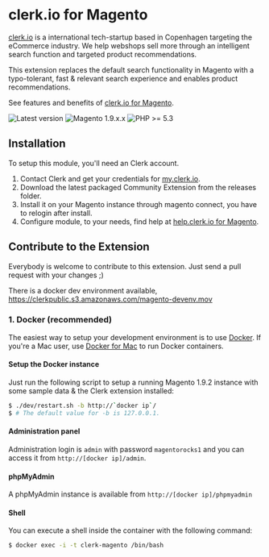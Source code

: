clerk.io for Magento
====================

[clerk.io](http://www.clerk.io) is a international tech-startup based in
Copenhagen targeting the eCommerce industry. We help webshops sell more
through an intelligent search function and targeted product recommendations.

This extension replaces the default search functionality in Magento with
a typo-tolerant, fast & relevant search experience and enables product
recommendations.

See features and benefits of [clerk.io for
Magento](https://help.clerk.io/getting-started/magento).

![Latest version](https://img.shields.io/badge/latest-1.2.3-green.svg)
![Magento 1.9.x.x](https://img.shields.io/badge/magento-1.9-blue.svg)
![PHP >= 5.3](https://img.shields.io/badge/php-%3E=5.3-green.svg)


Installation
--------------
To setup this module, you'll need an Clerk account.

  1. Contact Clerk and get your credentials for
     [my.clerk.io](http://my.clerk.io).
  2. Download the latest packaged Community Extension from the releases
     folder.
  3. Install it on your Magento instance through magento connect, you have to
     relogin after install.
  4. Configure module, to your needs, find help at [help.clerk.io for
     Magento](https://help.clerk.io/getting-started/magento).


Contribute to the Extension
---------------------------
Everybody is welcome to contribute to this extension. Just send a pull request with your changes ;)

There is a docker dev environment available, 
https://clerkpublic.s3.amazonaws.com/magento-devenv.mov

### 1. Docker (recommended)

The easiest way to setup your development environment is to use [Docker](https://www.docker.com/). If you're a Mac user, use [Docker for Mac](https://docs.docker.com/engine/installation/mac/) to run Docker containers.

#### Setup the Docker instance

Just run the following script to setup a running Magento 1.9.2 instance with some sample data & the Clerk extension installed:

```sh
$ ./dev/restart.sh -b http://`docker ip`/
$ # The default value for -b is 127.0.0.1.
```

#### Administration panel

Administration login is `admin` with password `magentorocks1` and you can access it from `http://[docker ip]/admin`.

#### phpMyAdmin

A phpMyAdmin instance is available from `http://[docker ip]/phpmyadmin`

#### Shell

You can execute a shell inside the container with the following command:

```sh
$ docker exec -i -t clerk-magento /bin/bash
```
